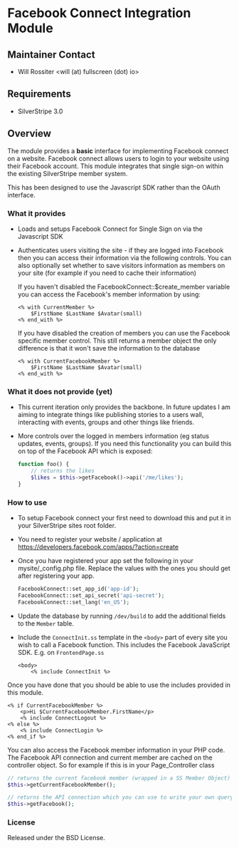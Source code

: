 # Facebook Connect Integration Module

## Maintainer Contact 
 * Will Rossiter 
   <will (at) fullscreen (dot) io>
	
## Requirements
 * SilverStripe 3.0

## Overview

The module provides a **basic** interface for implementing Facebook connect on 
a website. Facebook connect allows users to login to your website using their 
Facebook account. This module integrates that single sign-on within the existing 
SilverStripe member system.

This has been designed to use the Javascript SDK rather than the OAuth interface.

### What it provides

 * Loads and setups Facebook Connect for Single Sign on via the Javascript SDK

 * Authenticates users visiting the site - if they are logged into Facebook then 
 you can access their information via the following controls. You can also 
 optionally set whether to save visitors information as members on your site 
 (for example if you need to cache their information)
	
   If you haven't disabled the FacebookConnect::$create_member variable you can 
   access the Facebook's member information by using:

    ```
	<% with CurrentMember %>
		$FirstName $LastName $Avatar(small)
	<% end_with %>
	```

   If you have disabled the creation of members you can use the Facebook specific 
   member control. This still returns a member object the only difference is that 
   it won't save the information to the database

    ```
	<% with CurrentFacebookMember %>
		$FirstName $LastName $Avatar(small)
	<% end_with %>
    ```
	
### What it does not provide (yet)

  * This current iteration only provides the backbone. In future updates I am aiming 
  to integrate things like publishing stories to a users wall, interacting with events, 
  groups and other things like friends.
  * More controls over the logged in members information (eg status updates, events, 
  groups). If you need this functionality you can build this on top of the Facebook API 
  which is exposed:

    ```php
	function foo() {
		// returns the likes		
		$likes = $this->getFacebook()->api('/me/likes');
	}
    ```
	
### How to use

  * To setup Facebook connect your first need to download this and put it in your 
  SilverStripe sites root folder. 
  * You need to register your website / application at 
  https://developers.facebook.com/apps/?action=create
  * Once you have registered your app set the following in your mysite/_config.php 
  file. Replace the values with the ones you should get after registering your app.

    ```php
    FacebookConnect::set_app_id('app-id');
    FacebookConnect::set_api_secret('api-secret');
    FacebookConnect::set_lang('en_US');
    ```

  * Update the database by running `/dev/build` to add the additional fields to 
  the `Member` table.

  * Include the `ConnectInit.ss` template in the `<body>` part of every site you 
  wish to call a Facebook function. This includes the Facebook JavaScript SDK. 
  E.g. on `FrontendPage.ss`

    ```
    <body>
        <% include ConnectInit %>
    ```

Once you have done that you should be able to use the includes provided in this module.

```
<% if CurrentFacebookMember %>
	<p>Hi $CurrentFacebookMember.FirstName</p>
	<% include ConnectLogout %>
<% else %>
	<% include ConnectLogin %>
<% end_if %>
```

You can also access the Facebook member information in your PHP code. The Facebook API 
connection and current member are cached on the controller object. So for example if 
this is in your Page_Controller class

```php
// returns the current facebook member (wrapped in a SS Member Object)	
$this->getCurrentFacebookMember();

// returns the API connection which you can use to write your own query
$this->getFacebook(); 
```
	
### License

Released under the BSD License. 
	

